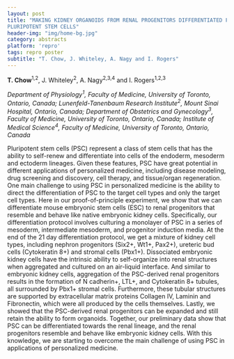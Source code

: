 ```yaml
---
layout: post
title: "MAKING KIDNEY ORGANOIDS FROM RENAL PROGENITORS DIFFERENTIATED FROM
PLURIPOTENT STEM CELLS"
header-img: "img/home-bg.jpg"
category: abstracts
platform: 'repro'
tags: repro poster
subtitle: "T. Chow, J. Whiteley, A. Nagy and I. Rogers"
---
```

__T. Chow__<sup>1,2</sup>, J. Whiteley<sup>2</sup>, A. Nagy<sup>2,3,4</sup> and I. Rogers<sup>1,2,3</sup>

_Department of Physiology<sup>1</sup>, Faculty of Medicine, University of
Toronto, Ontario, Canada; Lunenfeld-Tanenbaum Research Institute<sup>2</sup>,
Mount Sinai Hospital, Ontario, Canada; Department of Obstetrics and
Gynecology<sup>3</sup>, Faculty of Medicine, University of Toronto, Ontario,
Canada; Institute of Medical Science<sup>4</sup>, Faculty of Medicine, University
of Toronto, Ontario, Canada_

Pluripotent stem cells (PSC) represent a class of stem cells that has
the ability to self-renew and differentiate into cells of the endoderm,
mesoderm and ectoderm lineages. Given these features, PSC have great
potential in different applications of personalized medicine, including
disease modeling, drug screening and discovery, cell therapy, and
tissue/organ regeneration. One main challenge to using PSC in
personalized medicine is the ability to direct the differentiation of
PSC to the target cell types and only the target cell types. Here in our
proof-of-principle experiment, we show that we can differentiate mouse
embryonic stem cells (ESC) to renal progenitors that resemble and behave
like native embryonic kidney cells. Specifically, our differentiation
protocol involves culturing a monolayer of PSC in a series of mesoderm,
intermediate mesoderm, and progenitor induction media. At the end of the
21 day differentiation protocol, we get a mixture of kidney cell types,
including nephron progenitors (Six2+, Wt1+, Pax2+), ureteric bud cells
(Cytokeratin 8+) and stromal cells (Pbx1+). Dissociated embryonic kidney
cells have the intrinsic ability to self-organize into renal structures
when aggregated and cultured on an air-liquid interface. And similar to
embryonic kidney cells, aggregation of the PSC-derived renal progenitors
results in the formation of N cadherin+, LTL+, and Cytokeratin 8+
tubules, all surrounded by Pbx1+ stromal cells. Furthermore, these
tubular structures are supported by extracellular matrix proteins
Collagen IV, Laminin and Fibronectin, which were all produced by the
cells themselves. Lastly, we showed that the PSC-derived renal
progenitors can be expanded and still retain the ability to form
organoids. Together, our preliminary data show that PSC can be
differentiated towards the renal lineage, and the renal progenitors
resemble and behave like embryonic kidney cells. With this knowledge, we
are starting to overcome the main challenge of using PSC in applications
of personalized medicine.

